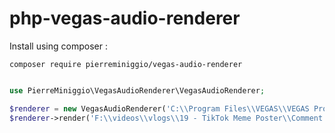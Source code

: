 # php-vegas-audio-renderer

Install using composer :
```
composer require pierreminiggio/vegas-audio-renderer
```

```php

use PierreMiniggio\VegasAudioRenderer\VegasAudioRenderer;

$renderer = new VegasAudioRenderer('C:\\Program Files\\VEGAS\\VEGAS Pro 17.0\\vegas170.exe');
$renderer->render('F:\\videos\\vlogs\\19 - TikTok Meme Poster\\Comment j\'ai automatisé mon TikTok (IL POSTE UN MEME PAR HEURE !).wmv', 'F:\\dev\\php-vegas-audio-renderer\\test.mp3');

```
